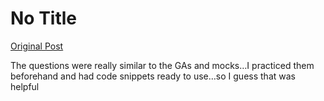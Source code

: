 # No Title

[Original Post](https://discourse.onlinedegree.iitm.ac.in/t/168832/79)

<p>The questions were really similar to the GAs and mocks…I practiced them beforehand and had code snippets ready to use…so I guess that was helpful</p>